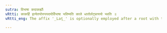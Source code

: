 ```yaml
---
sutra: विभाषा कदाकर्ह्योः
vRtti: काकर्हि इत्येतयोरुपपदयोर्विभाषा भविष्यति काले धातोर्लट्प्रत्ययो भवति ॥
vRtti_eng: The affix '_Laţ_' is optionally employed after a root with the force of the futurity, when it has in construction with it, the adverbs '_kada_' and '_karhi_'.

---
```

